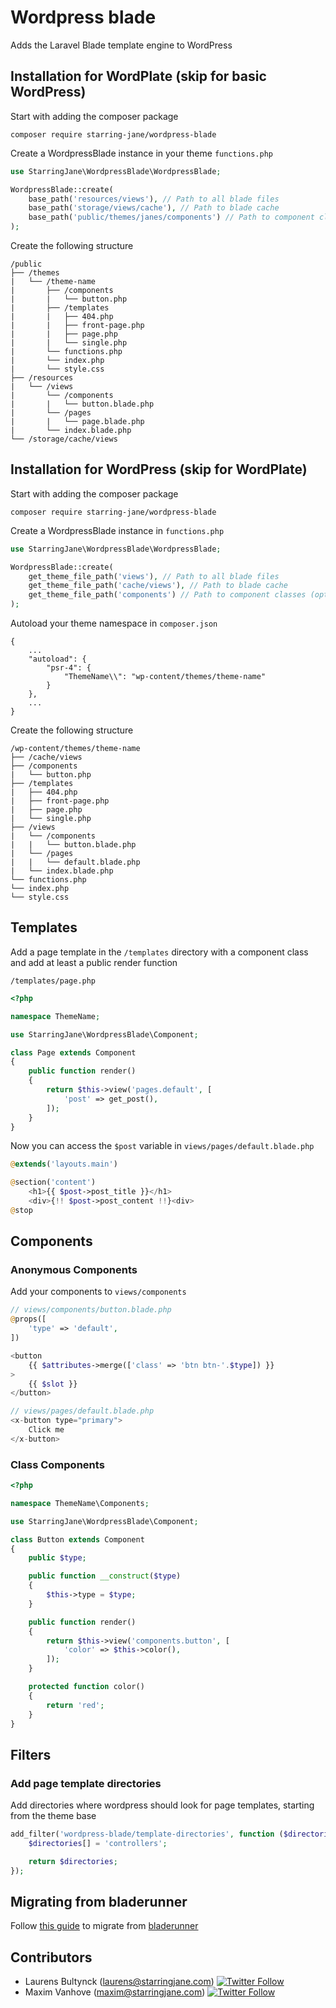 # Wordpress blade

Adds the Laravel Blade template engine to WordPress

## Installation for WordPlate (skip for basic WordPress)

Start with adding the composer package

`composer require starring-jane/wordpress-blade`

Create a WordpressBlade instance in your theme `functions.php`

```php
use StarringJane\WordpressBlade\WordpressBlade;

WordpressBlade::create(
    base_path('resources/views'), // Path to all blade files
    base_path('storage/views/cache'), // Path to blade cache
    base_path('public/themes/janes/components') // Path to component classes (optional, but recommended)
);
```

Create the following structure

```
/public
├── /themes
|   └── /theme-name
|       ├── /components
|       |   └── button.php
|       ├── /templates
|       |   ├── 404.php
|       |   ├── front-page.php
|       |   ├── page.php
|       |   └── single.php
|       └── functions.php
|       └── index.php
|       └── style.css
├── /resources
|   └── /views
|       └── /components
|       |   └── button.blade.php
|       └── /pages
|       |   └── page.blade.php
|       └── index.blade.php
└── /storage/cache/views
```

## Installation for WordPress (skip for WordPlate)

Start with adding the composer package

`composer require starring-jane/wordpress-blade`

Create a WordpressBlade instance in `functions.php`

```php
use StarringJane\WordpressBlade\WordpressBlade;

WordpressBlade::create(
    get_theme_file_path('views'), // Path to all blade files
    get_theme_file_path('cache/views'), // Path to blade cache
    get_theme_file_path('components') // Path to component classes (optional, but recommended)
);
```

Autoload your theme namespace in `composer.json`

```
{
    ...
    "autoload": {
        "psr-4": {
            "ThemeName\\": "wp-content/themes/theme-name"
        }
    },
    ...
}
```

Create the following structure

```
/wp-content/themes/theme-name
├── /cache/views
├── /components
|   └── button.php
├── /templates
|   ├── 404.php
|   ├── front-page.php
|   ├── page.php
|   └── single.php
├── /views
|   └── /components
|   |   └── button.blade.php
|   └── /pages
|   |   └── default.blade.php
|   └── index.blade.php
└── functions.php
└── index.php
└── style.css
```

## Templates

Add a page template in the `/templates` directory with a component class and add at least a public render function

`/templates/page.php`

```php
<?php

namespace ThemeName;

use StarringJane\WordpressBlade\Component;

class Page extends Component
{
    public function render()
    {
        return $this->view('pages.default', [
            'post' => get_post(),
        ]);
    }
}
```

Now you can access the `$post` variable in `views/pages/default.blade.php`

```php
@extends('layouts.main')

@section('content')
    <h1>{{ $post->post_title }}</h1>
    <div>{!! $post->post_content !!}<div>
@stop
```

## Components

### Anonymous Components

Add your components to `views/components`

```php
// views/components/button.blade.php
@props([
    'type' => 'default',
])

<button
    {{ $attributes->merge(['class' => 'btn btn-'.$type]) }}
>
    {{ $slot }}
</button>

// views/pages/default.blade.php
<x-button type="primary">
    Click me
</x-button>
```

### Class Components

```php
<?php

namespace ThemeName\Components;

use StarringJane\WordpressBlade\Component;

class Button extends Component
{
    public $type;

    public function __construct($type)
    {
        $this->type = $type;
    }

    public function render()
    {
        return $this->view('components.button', [
            'color' => $this->color(),
        ]);
    }

    protected function color()
    {
        return 'red';
    }
}

```

## Filters

### Add page template directories

Add directories where wordpress should look for page templates, starting from the theme base

```php
add_filter('wordpress-blade/template-directories', function ($directories) {
    $directories[] = 'controllers';

    return $directories;
});
```

## Migrating from bladerunner

Follow [this guide](https://github.com/starringjane/wordpress-blade/blob/master/docs/bladerunner.md) to migrate from [bladerunner](https://github.com/ekandreas/bladerunner)

## Contributors

* Laurens Bultynck (laurens@starringjane.com) [![Twitter Follow](https://img.shields.io/twitter/follow/RensBultynck.svg?style=social&logo=twitter&label=Follow)](https://twitter.com/RensBultynck)
* Maxim Vanhove (maxim@starringjane.com) [![Twitter Follow](https://img.shields.io/twitter/follow/MrMaximVanhove.svg?style=social&logo=twitter&label=Follow)](https://twitter.com/MrMaximVanhove)

